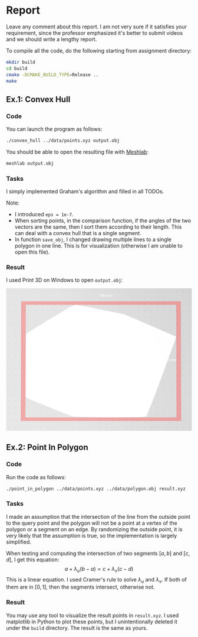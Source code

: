 Report
======================================

Leave any comment about this report. I am not very sure if it satisfies your requirement, since the professor emphasized it's better to submit videos and we should write a lengthy report.

To compile all the code, do the following starting from assignment directory:

```bash
mkdir build
cd build
cmake -DCMAKE_BUILD_TYPE=Release ..
make
```


Ex.1: Convex Hull
-----------------

### Code

You can launch the program as follows:

```bash
./convex_hull ../data/points.xyz output.obj
```

You should be able to open the resulting file with [Meshlab](http://www.meshlab.net/):

```bash
meshlab output.obj
```

### Tasks

I simply implemented Graham's algorithm and filled in all TODOs.

Note:

* I introduced `eps = 1e-7`.
* When sorting points, in the comparison function, if the angles of the two vectors are the same, then I sort them according to their length. This can deal with a convex hull that is a single segment.
* In function `save_obj`, I changed drawing multiple lines to a single polygon in one line. This is for visualization (otherwise I am unable to open this file).

### Result

I used Print 3D on Windows to open `output.obj`:

![](Assignment_1/img/hull.png)

Ex.2: Point In Polygon
----------------------

### Code

Run the code as follows:

```bash
./point_in_polygon ../data/points.xyz ../data/polygon.obj result.xyz
```

### Tasks

I made an assumption that the intersection of the line from the outside point to the query point and the polygon will not be a point at a vertex of the polygon or a segment on an edge. By randomizing the outside point, it is very likely that the assumption is true, so the implementation is largely simplified.

When testing and computing the intersection of two segments $[a, b]$ and $[c, d]$, I get this equation:
$$
a + \lambda_u (b - a) = c + \lambda_v (c - d)
$$
This is a linear equation. I used Cramer's rule to solve $\lambda_u$ and $\lambda_v$. If both of them are in $[0, 1]$, then the segments intersect, otherwise not.

### Result

You may use any tool to visualize the result points in `result.xyz`. I used matplotlib in Python to plot these points, but I unintentionally deleted it under the `build` directory. The result is the same as yours.
